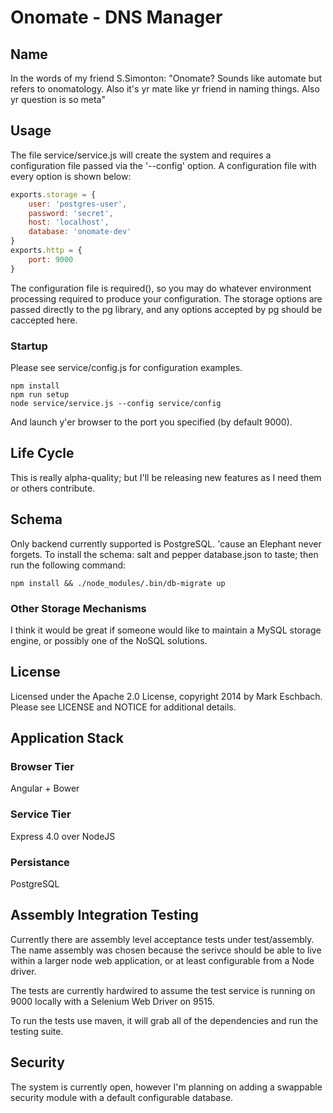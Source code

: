 # Onomate - DNS Manager

## Name
In the words of my friend S.Simonton:
"Onomate? Sounds like automate but refers to onomatology. Also it's yr mate like yr friend in naming things. Also yr question is so meta"

## Usage
The file service/service.js will create the system and requires a configuration file passed via the '--config' option.  A configuration file with every option is shown below:

```javascript
exports.storage = {
	user: 'postgres-user',
	password: 'secret',
	host: 'localhost',
	database: 'onomate-dev'
}
exports.http = {
	port: 9000
}
```

The configuration file is required(), so you may do whatever environment processing required to produce your configuration.  The storage options are passed directly to the pg library, and any options accepted by pg should be caccepted here.

### Startup
Please see service/config.js for configuration examples.

```shell
npm install
npm run setup
node service/service.js --config service/config
```

And launch y'er browser to the port you specified (by default 9000).

## Life Cycle
This is really alpha-quality; but I'll be releasing new features as I need them or others contribute.

## Schema
Only backend currently supported is PostgreSQL.  'cause an Elephant never forgets.
To install the schema: salt and pepper database.json to taste; then run the following command:
```shell
npm install && ./node_modules/.bin/db-migrate up
```

### Other Storage Mechanisms
I think it would be great if someone would like to maintain a MySQL storage engine, or possibly one of the NoSQL solutions.

## License
Licensed under the Apache 2.0 License, copyright 2014 by Mark Eschbach.  Please see LICENSE and NOTICE for additional details.

## Application Stack
### Browser Tier
Angular + Bower

### Service Tier
Express 4.0 over NodeJS

### Persistance
PostgreSQL

## Assembly Integration Testing
Currently there are assembly level acceptance tests under test/assembly.  The name assembly was chosen because the serivce should be able to live within a larger node web application, or at least configurable from a Node driver.

The tests are currently hardwired to assume the test service is running on 9000 locally with a Selenium Web Driver on 9515.

To run the tests use maven, it will grab all of the dependencies and run the testing suite.

## Security
The system is currently open, however I'm planning on adding a swappable security module with a default configurable database.


